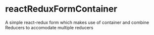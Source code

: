 # reactReduxFormContainer
A simple react-redux form which makes use of container and combine Reducers to accomodate multiple reducers 
